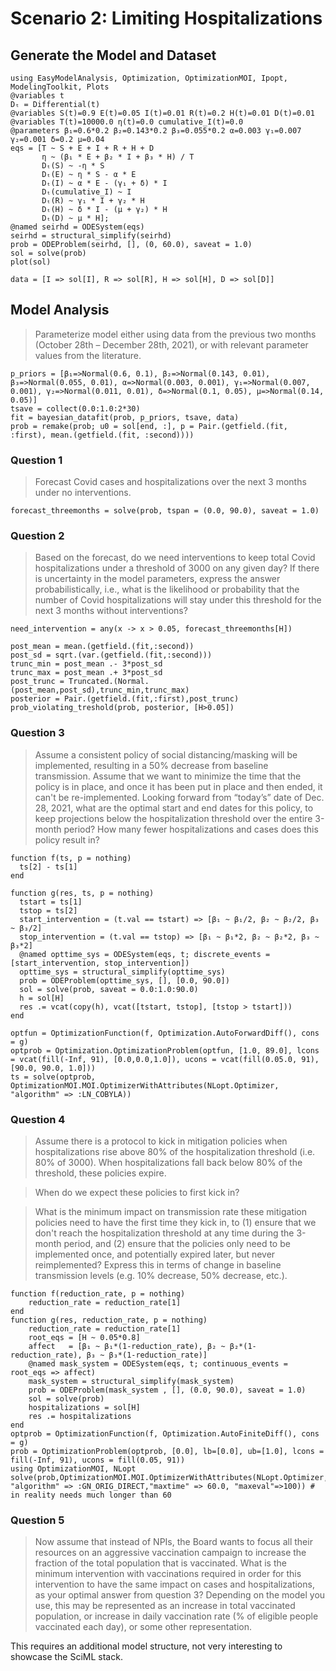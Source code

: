 # Scenario 2: Limiting Hospitalizations

## Generate the Model and Dataset

```@example scenario2
using EasyModelAnalysis, Optimization, OptimizationMOI, Ipopt, ModelingToolkit, Plots
@variables t
Dₜ = Differential(t)
@variables S(t)=0.9 E(t)=0.05 I(t)=0.01 R(t)=0.2 H(t)=0.01 D(t)=0.01
@variables T(t)=10000.0 η(t)=0.0 cumulative_I(t)=0.0
@parameters β₁=0.6*0.2 β₂=0.143*0.2 β₃=0.055*0.2 α=0.003 γ₁=0.007 γ₂=0.001 δ=0.2 μ=0.04
eqs = [T ~ S + E + I + R + H + D
       η ~ (β₁ * E + β₂ * I + β₃ * H) / T
       Dₜ(S) ~ -η * S
       Dₜ(E) ~ η * S - α * E
       Dₜ(I) ~ α * E - (γ₁ + δ) * I
       Dₜ(cumulative_I) ~ I
       Dₜ(R) ~ γ₁ * I + γ₂ * H
       Dₜ(H) ~ δ * I - (μ + γ₂) * H
       Dₜ(D) ~ μ * H];
@named seirhd = ODESystem(eqs)
seirhd = structural_simplify(seirhd)
prob = ODEProblem(seirhd, [], (0, 60.0), saveat = 1.0)
sol = solve(prob)
plot(sol)

data = [I => sol[I], R => sol[R], H => sol[H], D => sol[D]]
```

## Model Analysis

> Parameterize model either using data from the previous two months (October 28th – December 28th, 2021), or with relevant parameter values from the literature.

```@example scenario2
p_priors = [β₁=>Normal(0.6, 0.1), β₂=>Normal(0.143, 0.01), β₃=>Normal(0.055, 0.01), α=>Normal(0.003, 0.001), γ₁=>Normal(0.007, 0.001), γ₂=>Normal(0.011, 0.01), δ=>Normal(0.1, 0.05), μ=>Normal(0.14, 0.05)]
tsave = collect(0.0:1.0:2*30)
fit = bayesian_datafit(prob, p_priors, tsave, data)
prob = remake(prob; u0 = sol[end, :], p = Pair.(getfield.(fit, :first), mean.(getfield.(fit, :second))))
```

### Question 1

> Forecast Covid cases and hospitalizations over the next 3 months under no interventions.

```@example scenario2
forecast_threemonths = solve(prob, tspan = (0.0, 90.0), saveat = 1.0)
```

### Question 2

> Based on the forecast, do we need interventions to keep total Covid hospitalizations under a threshold of 3000 on any given day? If there is uncertainty in the model parameters, express the answer probabilistically, i.e., what is the likelihood or probability that the number of Covid hospitalizations will stay under this threshold for the next 3 months without interventions?

```@example scenario2
need_intervention = any(x -> x > 0.05, forecast_threemonths[H])

post_mean = mean.(getfield.(fit,:second))
post_sd = sqrt.(var.(getfield.(fit,:second)))
trunc_min = post_mean .- 3*post_sd
trunc_max = post_mean .+ 3*post_sd
post_trunc = Truncated.(Normal.(post_mean,post_sd),trunc_min,trunc_max)
posterior = Pair.(getfield.(fit,:first),post_trunc)
prob_violating_treshold(prob, posterior, [H>0.05])
```

### Question 3

> Assume a consistent policy of social distancing/masking will be implemented, resulting in a 50% decrease from baseline transmission. Assume that we want to minimize the time that the policy is in place, and once it has been put in place and then ended, it can't be re-implemented. Looking forward from “today’s” date of Dec. 28, 2021, what are the optimal start and end dates for this policy, to keep projections below the hospitalization threshold over the entire 3-month period? How many fewer hospitalizations and cases does this policy result in?

```@example scenario2
function f(ts, p = nothing)
  ts[2] - ts[1]
end

function g(res, ts, p = nothing)
  tstart = ts[1]
  tstop = ts[2]
  start_intervention = (t.val == tstart) => [β₁ ~ β₁/2, β₂ ~ β₂/2, β₃ ~ β₃/2]
  stop_intervention = (t.val == tstop) => [β₁ ~ β₁*2, β₂ ~ β₂*2, β₃ ~ β₃*2]
  @named opttime_sys = ODESystem(eqs, t; discrete_events = [start_intervention, stop_intervention])
  opttime_sys = structural_simplify(opttime_sys)
  prob = ODEProblem(opttime_sys, [], [0.0, 90.0])
  sol = solve(prob, saveat = 0.0:1.0:90.0)
  h = sol[H]
  res .= vcat(copy(h), vcat([tstart, tstop], [tstop > tstart]))
end

optfun = OptimizationFunction(f, Optimization.AutoForwardDiff(), cons = g)
optprob = Optimization.OptimizationProblem(optfun, [1.0, 89.0], lcons = vcat(fill(-Inf, 91), [0.0,0.0,1.0]), ucons = vcat(fill(0.05.0, 91), [90.0, 90.0, 1.0]))
ts = solve(optprob, OptimizationMOI.MOI.OptimizerWithAttributes(NLopt.Optimizer, "algorithm" => :LN_COBYLA))
```


### Question 4

> Assume there is a protocol to kick in mitigation policies when hospitalizations rise above 80% of the hospitalization threshold (i.e. 80% of 3000). When hospitalizations fall back below 80% of the threshold, these policies expire.

> When do we expect these policies to first kick in?

> What is the minimum impact on transmission rate these mitigation policies need to have the first time they kick in, to (1) ensure that we don't reach the hospitalization threshold at any time during the 3-month period, and (2) ensure that the policies only need to be implemented once, and potentially expired later, but never reimplemented? Express this in terms of change in baseline transmission levels (e.g. 10% decrease, 50% decrease, etc.).

```@example scenario2
function f(reduction_rate, p = nothing)
    reduction_rate = reduction_rate[1]
end
function g(res, reduction_rate, p = nothing)
    reduction_rate = reduction_rate[1]
    root_eqs = [H ~ 0.05*0.8]
    affect   = [β₁ ~ β₁*(1-reduction_rate), β₂ ~ β₂*(1-reduction_rate), β₃ ~ β₃*(1-reduction_rate)]
    @named mask_system = ODESystem(eqs, t; continuous_events = root_eqs => affect)
    mask_system = structural_simplify(mask_system)
    prob = ODEProblem(mask_system , [], (0.0, 90.0), saveat = 1.0)
    sol = solve(prob)
    hospitalizations = sol[H]
    res .= hospitalizations
end
optprob = OptimizationFunction(f, Optimization.AutoFiniteDiff(), cons = g)
prob = OptimizationProblem(optprob, [0.0], lb=[0.0], ub=[1.0], lcons = fill(-Inf, 91), ucons = fill(0.05, 91))
using OptimizationMOI, NLopt
solve(prob,OptimizationMOI.MOI.OptimizerWithAttributes(NLopt.Optimizer, "algorithm" => :GN_ORIG_DIRECT,"maxtime" => 60.0, "maxeval"=>100)) # in reality needs much longer than 60
```

### Question 5

> Now assume that instead of NPIs, the Board wants to focus all their resources on an aggressive vaccination campaign to increase the fraction of the total population that is vaccinated. What is the minimum intervention with vaccinations required in order for this intervention to have the same impact on cases and hospitalizations, as your optimal answer from question 3? Depending on the model you use, this may be represented as an increase in total vaccinated population, or increase in daily vaccination rate (% of eligible people vaccinated each day), or some other representation.

This requires an additional model structure, not very interesting to showcase the SciML stack.
